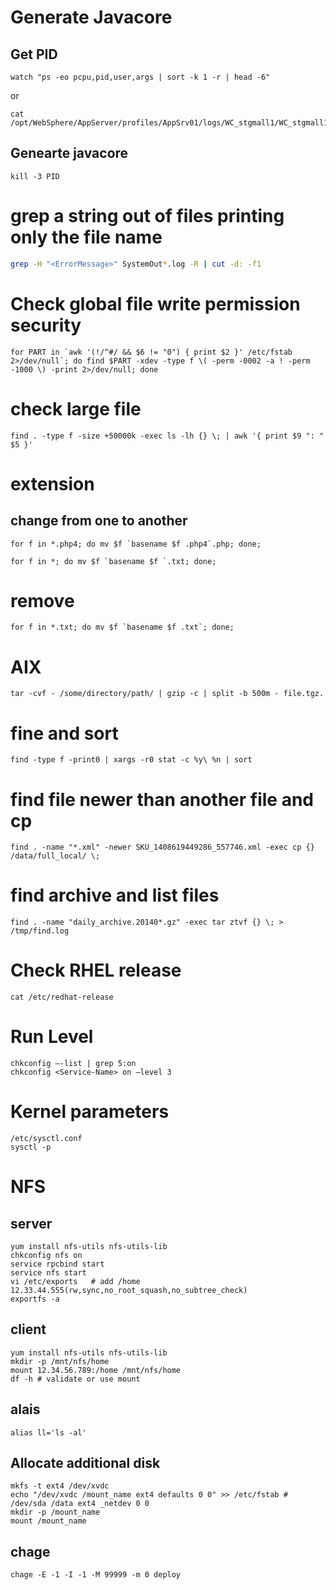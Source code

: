 # Generate Javacore
## Get PID
```
watch "ps -eo pcpu,pid,user,args | sort -k 1 -r | head -6" 
```
or
```
cat /opt/WebSphere/AppServer/profiles/AppSrv01/logs/WC_stgmall1/WC_stgmall1.pid
```
## Genearte javacore  
```
kill -3 PID
```
# grep a string out of files printing only the file name
```bash
grep -H "<ErrorMessage>" SystemOut*.log -R | cut -d: -f1
```

# Check global file write permission security
```
for PART in `awk '(!/^#/ && $6 != "0") { print $2 }' /etc/fstab 2>/dev/null`; do find $PART -xdev -type f \( -perm -0002 -a ! -perm -1000 \) -print 2>/dev/null; done
```

# check large file
```
find . -type f -size +50000k -exec ls -lh {} \; | awk '{ print $9 ": " $5 }'
```

# extension
## change from one to another
```
for f in *.php4; do mv $f `basename $f .php4`.php; done;
```

```
for f in *; do mv $f `basename $f `.txt; done;
```
# remove
```
for f in *.txt; do mv $f `basename $f .txt`; done;
```
#  AIX 
```
tar -cvf - /some/directory/path/ | gzip -c | split -b 500m - file.tgz.
```
# fine and sort
```
find -type f -print0 | xargs -r0 stat -c %y\ %n | sort
```
# find file newer than another file and cp
```
find . -name "*.xml" -newer SKU_1408619449286_557746.xml -exec cp {} /data/full_local/ \;
```
# find archive and list files
```
find . -name "daily_archive.20140*.gz" -exec tar ztvf {} \; > /tmp/find.log
```

# Check RHEL release
```
cat /etc/redhat-release
```

# Run Level
```
chkconfig –-list | grep 5:on
chkconfig <Service-Name> on –level 3
```

# Kernel parameters
```
/etc/sysctl.conf
sysctl -p
```

# NFS
## server
```
yum install nfs-utils nfs-utils-lib
chkconfig nfs on 
service rpcbind start
service nfs start
vi /etc/exports   # add /home 12.33.44.555(rw,sync,no_root_squash,no_subtree_check)
exportfs -a
```
## client
```
yum install nfs-utils nfs-utils-lib
mkdir -p /mnt/nfs/home
mount 12.34.56.789:/home /mnt/nfs/home
df -h # validate or use mount
```

## alais
```
alias ll='ls -al'
```

## Allocate additional disk
```
mkfs -t ext4 /dev/xvdc
echo "/dev/xvdc /mount_name ext4 defaults 0 0" >> /etc/fstab # /dev/sda /data ext4 _netdev 0 0
mkdir -p /mount_name
mount /mount_name
```

## chage
```
chage -E -1 -I -1 -M 99999 -m 0 deploy
```
